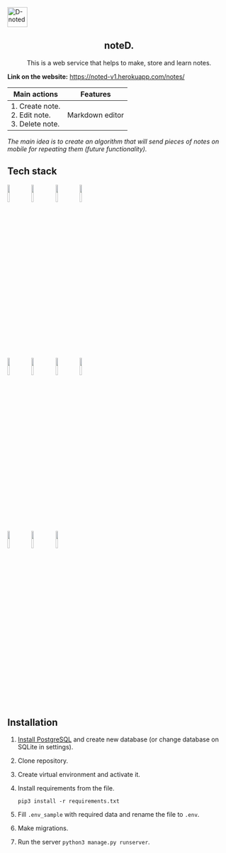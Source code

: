 <img src="https://i.ibb.co/q96DFcq/D-noted.png" alt="D-noted" border="0" width="45" float="left"><h2 align="center">noteD.</h1>

<p align="center">This is a web service that helps to make, store and learn notes.</p>

**Link on the website:** https://noted-v1.herokuapp.com/notes/



| Main actions                                          | Features        |
| ----------------------------------------------------- | --------------- |
| 1. Create note.<br> 2. Edit note.<br> 3. Delete note. | Markdown editor |

*The main idea is to create an algorithm that will send pieces of notes on mobile for repeating them (future functionality).*



## Tech stack

<p>
  <code><img width="10%" src="https://www.vectorlogo.zone/logos/python/python-ar21.svg"></code>
  <code><img width="10%" src="https://www.vectorlogo.zone/logos/djangoproject/djangoproject-ar21.svg"></code>
  <code><img width="10%" src="https://www.vectorlogo.zone/logos/postgresql/postgresql-ar21.svg"></code>
  <code><img width="10%" src="https://www.vectorlogo.zone/logos/w3_html5/w3_html5-ar21.svg"></code><br/>
  <code><img width="10%" src="https://www.vectorlogo.zone/logos/netlifyapp_watercss/netlifyapp_watercss-ar21.svg"></code>
<code><img width="10%" src="https://www.vectorlogo.zone/logos/getbootstrap/getbootstrap-ar21.svg"></code>
      <code><img width="10%" src="https://www.vectorlogo.zone/logos/git-scm/git-scm-ar21.svg"></code>
  <code><img width="10%" src="https://www.vectorlogo.zone/logos/linux/linux-ar21.svg"></code><br/>
    <code><img width="10%" src="https://www.vectorlogo.zone/logos/github/github-ar21.svg"></code>
    <code><img width="10%" src="https://www.vectorlogo.zone/logos/gunicorn/gunicorn-ar21.svg"></code>
    <code><img width="10%" src="https://www.vectorlogo.zone/logos/heroku/heroku-ar21.svg"></code>
</p>



## Installation

1. [Install PostgreSQL](https://www.postgresql.org/download/) and create new database (or change database on SQLite in settings).

2. Clone repository.
   
4. Create virtual environment and activate it.

5. Install requirements from the file.

   `pip3 install -r requirements.txt`

6. Fill `.env_sample` with required data and rename the file to `.env`.

7. Make migrations.

8. Run the server `python3 manage.py runserver`.



